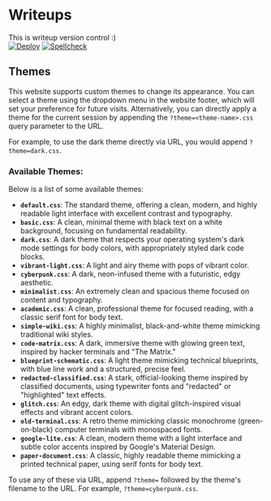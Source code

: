 # Writeups

This is writeup version control :)  
[![Deploy](https://github.com/NDevTK/writeups/actions/workflows/deploy.yml/badge.svg)](https://github.com/NDevTK/writeups/actions/workflows/deploy.yml)
[![Spellcheck](https://github.com/NDevTK/writeups/actions/workflows/spellcheck.yml/badge.svg)](https://github.com/NDevTK/writeups/actions/workflows/spellcheck.yml)

## Themes

This website supports custom themes to change its appearance. You can select a theme using the dropdown menu in the website footer, which will set your preference for future visits. Alternatively, you can directly apply a theme for the current session by appending the `?theme=<theme-name>.css` query parameter to the URL.

For example, to use the dark theme directly via URL, you would append `?theme=dark.css`.

### Available Themes:

Below is a list of some available themes:

- **`default.css`**: The standard theme, offering a clean, modern, and highly readable light interface with excellent contrast and typography.
- **`basic.css`**: A clean, minimal theme with black text on a white background, focusing on fundamental readability.
- **`dark.css`**: A dark theme that respects your operating system's dark mode settings for body colors, with appropriately styled dark code blocks.
- **`vibrant-light.css`**: A light and airy theme with pops of vibrant color.
- **`cyberpunk.css`**: A dark, neon-infused theme with a futuristic, edgy aesthetic.
- **`minimalist.css`**: An extremely clean and spacious theme focused on content and typography.
- **`academic.css`**: A clean, professional theme for focused reading, with a classic serif font for body text.
- **`simple-wiki.css`**: A highly minimalist, black-and-white theme mimicking traditional wiki styles.
- **`code-matrix.css`**: A dark, immersive theme with glowing green text, inspired by hacker terminals and "The Matrix."
- **`blueprint-schematic.css`**: A light theme mimicking technical blueprints, with blue line work and a structured, precise feel.
- **`redacted-classified.css`**: A stark, official-looking theme inspired by classified documents, using typewriter fonts and "redacted" or "highlighted" text effects.
- **`glitch.css`**: An edgy, dark theme with digital glitch-inspired visual effects and vibrant accent colors.
- **`old-terminal.css`**: A retro theme mimicking classic monochrome (green-on-black) computer terminals with monospaced fonts.
- **`google-lite.css`**: A clean, modern theme with a light interface and subtle color accents inspired by Google's Material Design.
- **`paper-document.css`**: A classic, highly readable theme mimicking a printed technical paper, using serif fonts for body text.

To use any of these via URL, append `?theme=` followed by the theme's filename to the URL. For example, `?theme=cyberpunk.css`.
